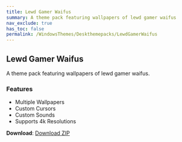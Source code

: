 ```yaml
---
title: Lewd Gamer Waifus
summary: A theme pack featuring wallpapers of lewd gamer waifus
nav_exclude: true
has_toc: false
permalink: /WindowsThemes/Deskthemepacks/LewdGamerWaifus
---
```


## Lewd Gamer Waifus
A theme pack featuring wallpapers of lewd gamer waifus.

### Features

- Multiple Wallpapers
- Custom Cursors
- Custom Sounds
- Supports 4k Resolutions

**Download**: [Download ZIP](https://gitlab.com/the-back-room/deskthemepacks/nsfw/lewd-gamer-waifus/-/archive/main/lewd-gamer-waifus-main.zip)